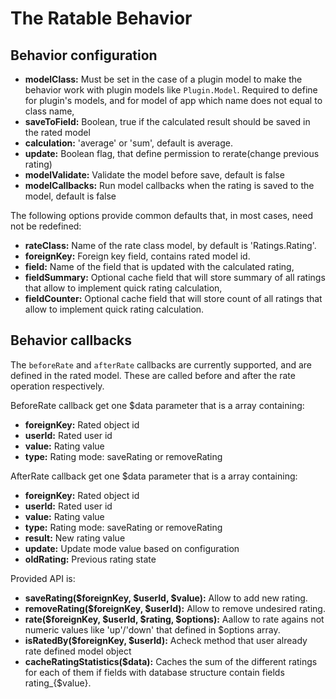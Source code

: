 The Ratable Behavior
====================

Behavior configuration
----------------------

* **modelClass:** Must be set in the case of a plugin model to make the behavior work with plugin models like `Plugin.Model`. Required to define for plugin's models, and for model of app which name does not equal to class name,
* **saveToField:** Boolean, true if the calculated result should be saved in the rated model
* **calculation:** 'average' or 'sum', default is average.
* **update:** Boolean flag, that define permission to rerate(change previous rating)
* **modelValidate:** Validate the model before save, default is false
* **modelCallbacks:** Run model callbacks when the rating is saved to the model, default is false

The following options provide common defaults that, in most cases, need not be redefined:

* **rateClass:** Name of the rate class model, by default is 'Ratings.Rating'.
* **foreignKey:** Foreign key field, contains rated model id.
* **field:** Name of the field that is updated with the calculated rating,
* **fieldSummary:** Optional cache field that will store summary of all ratings that allow to implement quick rating calculation,
* **fieldCounter:** Optional cache field that will store count of all ratings that allow to implement quick rating calculation.

Behavior callbacks
------------------

The `beforeRate` and `afterRate` callbacks are currently supported, and are defined in the rated model. These are called before and after the rate operation respectively.

BeforeRate callback get one $data parameter that is a array containing:

* **foreignKey:** Rated object id
* **userId:** Rated user id
* **value:** Rating value
* **type:** Rating mode: saveRating or removeRating

AfterRate callback get one $data parameter that is a array containing:

* **foreignKey:** Rated object id
* **userId:** Rated user id
* **value:** Rating value
* **type:** Rating mode: saveRating or removeRating
* **result:** New rating value
* **update:** Update mode value based on configuration
* **oldRating:** Previous rating state

Provided API is:

* **saveRating($foreignKey, $userId, $value):** Allow to add new rating.
* **removeRating($foreignKey, $userId):** Allow to remove undesired rating.
* **rate($foreignKey, $userId, $rating, $options):** Aallow to rate agains not numeric values like 'up'/'down' that defined in $options array.
* **isRatedBy($foreignKey, $userId):** Acheck method that user already rate defined model object
* **cacheRatingStatistics($data):** Caches the sum of the different ratings for each of them if fields with database structure contain fields rating_{$value}.